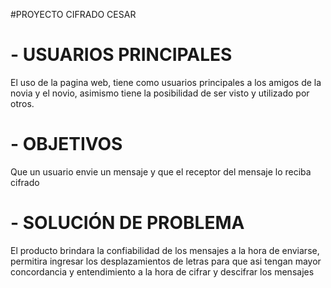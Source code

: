 #PROYECTO CIFRADO CESAR

# - USUARIOS PRINCIPALES 

El uso de la pagina web, tiene como usuarios principales a los amigos de la novia y el novio, asimismo tiene la posibilidad de ser visto y utilizado por otros. 

# - OBJETIVOS

Que un usuario envie un mensaje y que el receptor del mensaje lo reciba cifrado

# - SOLUCIÓN DE PROBLEMA

El producto brindara la confiabilidad de los mensajes a la hora de enviarse, permitira ingresar los desplazamientos de letras para que asi tengan mayor concordancia y entendimiento a la hora de cifrar y descifrar los mensajes